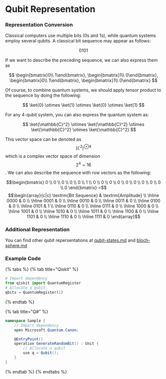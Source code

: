 # Qubit Representation

### Representation Conversion

Classical computers use multiple bits (0s and 1s), while quantum systems employ several qubits. A classical bit sequence may appear as follows:

$$0101$$

If we want to describe the preceding sequence, we can also express them as

$$
\begin{bmatrix}0\\ 1\end{bmatrix},
\begin{bmatrix}1\\ 0\end{bmatrix},
\begin{bmatrix}0\\ 1\end{bmatrix},
\begin{bmatrix}1\\ 0\end{bmatrix}
$$

Of course, to combine quantum systems, we should apply tensor product to the sequence by doing the following:

$$
\ket{0} \otimes \ket{1} \otimes \ket{0} \otimes \ket{1}
$$

For any 4-qubit system, you can also express the quantum system as:&#x20;

$$
\ket{\mathbb{C}^2} \otimes \ket{\mathbb{C}^2} \otimes \ket{\mathbb{C}^2} \otimes \ket{\mathbb{C}^2}
$$

This vector space can be denoted as $$\left(\mathbb{C}^2\right)^{\otimes 4}$$ which is a complex vector space of dimension $$2^4=16$$. We can also describe the sequence with row vectors as the following:

$$\begin{bmatrix} 0 \\ 0 \\ 0 \\ 0 \\ 0 \\ 1 \\ 0 \\ 0 \\ 0 \\ 0 \\ 0 \\ 0 \\ 0 \\ 0 \\ 0 \\ 0 \end{bmatrix} =$$ $$\begin{array}{c|c}   \textrm{Bit Sequence} & \textrm{Amplitude} \\ \hline   0000 & 0 \\ \hline   0001 & 0 \\ \hline   0010 & 0 \\ \hline   0011 & 0 \\ \hline   0100 & 0 \\ \hline   0101 & 1 \\ \hline   0110 & 0 \\ \hline   0111 & 0 \\ \hline   1000 & 0 \\ \hline   1001 & 0 \\ \hline   1010 & 0 \\ \hline   1011 & 0 \\ \hline   1100 & 0 \\ \hline   1101 & 0 \\ \hline   1110 & 0 \\ \hline   1111 & 0 \end{array}$$

### Additional Representation

You can find other qubit repersentations at [qubit-states.md](qubit-states.md "mention") and [bloch-sphere.md](bloch-sphere.md "mention")

### Example Code

{% tabs %}
{% tab title="Qiskit" %}
```python
# Import dependency
from qiskit import QuantumRegister
# Allocate a qubit
qbits = QuantumRegister(1)
```
{% endtab %}

{% tab title="Q#" %}
```csharp
namespace Sample {
    // Import dependency
    open Microsoft.Quantum.Canon;

    @EntryPoint()
    operation GenerateRandomBit() : Unit {
        // Allocate a qubit
        use q = Qubit();
    }
}
```
{% endtab %}
{% endtabs %}

